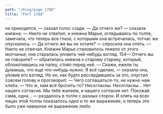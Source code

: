 ```yaml
---
path: "/blog/page_1788"
title: "Part 1788"
---
```


не приходится, — сказал голос сзади.
— Да отчего же? — сказала княжна. — Никто не ответил, и княжна Марья, оглядываясь по толпе, замечала, что теперь все глаза, с которыми она встречалась, тотчас же опускались.
— Да отчего же вы не хотите? — спросила она опять. — Никто не отвечал.
Княжне Марье становилось тяжело от этого молчанья; она старалась уловить чей-нибудь взгляд.
154— Отчего вы не говорите? — обратилась княжна к старому старику, который, облокотившись на палку, стоял перед ней. — Скажи, ежели ты думаешь, что еще что-нибудь нужно. Я всё сделаю, — сказала она, уловив его взгляд. Но он, как будто рассердившись за это, опустил совсем голову и проговорил:
— Чегó соглашаться-то, не нужно нам хлеба.
— Что ж, нам всё бросить-то? Несогласны. Несогласны... Нет нашего согласия. Мы тебя жалеем, и нашего согласия нет. Поезжай сама, одна... — раздалось в толпе с разных сторон. И опять на всех лицах этой толпы показалось одно и то же выражение, и теперь это было уже наверное не выражение любо
